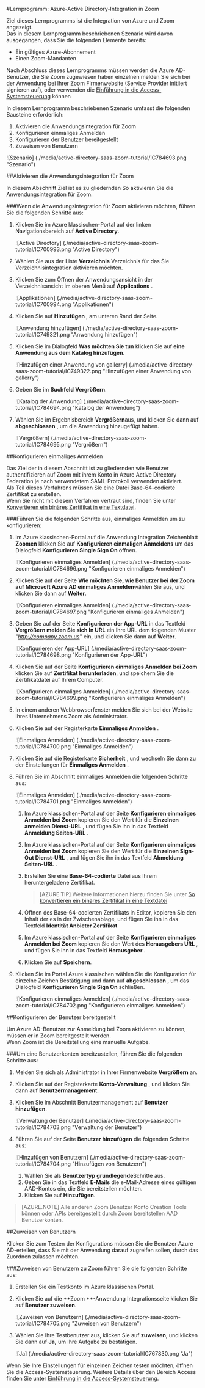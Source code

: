 <properties 
    pageTitle="Lernprogramm: Azure-Active Directory-Integration in Zoom | Microsoft Azure" 
    description="Informationen Sie zur Verwendung von Zoom mit Azure Active Directory einmaliges Anmelden, automatisierte Bereitstellung und mehr aktivieren!." 
    services="active-directory" 
    authors="jeevansd"  
    documentationCenter="na" 
    manager="femila"/>
<tags 
    ms.service="active-directory" 
    ms.devlang="na" 
    ms.topic="article" 
    ms.tgt_pltfrm="na" 
    ms.workload="identity" 
    ms.date="08/16/2016" 
    ms.author="jeedes" />

#<a name="tutorial-azure-active-directory-integration-with-zoom"></a>Lernprogramm: Azure-Active Directory-Integration in Zoom
  
Ziel dieses Lernprogramms ist die Integration von Azure und Zoom angezeigt.  
Das in diesem Lernprogramm beschriebenen Szenario wird davon ausgegangen, dass Sie die folgenden Elemente bereits:

-   Ein gültiges Azure-Abonnement
-   Einen Zoom-Mandanten
  
Nach Abschluss dieses Lernprogramms müssen werden die Azure AD-Benutzer, die Sie Zoom zugewiesen haben einzelnen melden Sie sich bei der Anwendung bei Ihrer Zoom Firmenwebsite (Service Provider initiiert signieren auf), oder verwenden die [Einführung in die Access-Systemsteuerung](active-directory-saas-access-panel-introduction.md) können
  
In diesem Lernprogramm beschriebenen Szenario umfasst die folgenden Bausteine erforderlich:

1.  Aktivieren die Anwendungsintegration für Zoom
2.  Konfigurieren einmaliges Anmelden
3.  Konfigurieren der Benutzer bereitgestellt
4.  Zuweisen von Benutzern

![Szenario] (./media/active-directory-saas-zoom-tutorial/IC784693.png "Szenario")

##<a name="enabling-the-application-integration-for-zoom"></a>Aktivieren die Anwendungsintegration für Zoom
  
In diesem Abschnitt Ziel ist es zu gliedernden So aktivieren Sie die Anwendungsintegration für Zoom.

###<a name="to-enable-the-application-integration-for-zoom-perform-the-following-steps"></a>Wenn die Anwendungsintegration für Zoom aktivieren möchten, führen Sie die folgenden Schritte aus:

1.  Klicken Sie im Azure klassischen-Portal auf der linken Navigationsbereich auf **Active Directory**.

    ![Active Directory] (./media/active-directory-saas-zoom-tutorial/IC700993.png "Active Directory")

2.  Wählen Sie aus der Liste **Verzeichnis** Verzeichnis für das Sie Verzeichnisintegration aktivieren möchten.

3.  Klicken Sie zum Öffnen der Anwendungsansicht in der Verzeichnisansicht im oberen Menü auf **Applications** .

    ![Applikationen] (./media/active-directory-saas-zoom-tutorial/IC700994.png "Applikationen")

4.  Klicken Sie auf **Hinzufügen** , am unteren Rand der Seite.

    ![Anwendung hinzufügen] (./media/active-directory-saas-zoom-tutorial/IC749321.png "Anwendung hinzufügen")

5.  Klicken Sie im Dialogfeld **Was möchten Sie tun** klicken Sie auf **eine Anwendung aus dem Katalog hinzufügen**.

    ![Hinzufügen einer Anwendung von gallerry] (./media/active-directory-saas-zoom-tutorial/IC749322.png "Hinzufügen einer Anwendung von gallerry")

6.  Geben Sie im **Suchfeld** **Vergrößern**.

    ![Katalog der Anwendung] (./media/active-directory-saas-zoom-tutorial/IC784694.png "Katalog der Anwendung")

7.  Wählen Sie im Ergebnisbereich **Vergrößern**aus, und klicken Sie dann auf **abgeschlossen** , um die Anwendung hinzugefügt haben.

    ![Vergrößern] (./media/active-directory-saas-zoom-tutorial/IC784695.png "Vergrößern")

##<a name="configuring-single-sign-on"></a>Konfigurieren einmaliges Anmelden
  
Das Ziel der in diesem Abschnitt ist zu gliedernden wie Benutzer authentifizieren auf Zoom mit ihrem Konto in Azure Active Directory Federation je nach verwendetem SAML-Protokoll verwenden aktiviert.  
Als Teil dieses Verfahrens müssen Sie eine Datei Base-64-codierte Zertifikat zu erstellen.  
Wenn Sie nicht mit diesem Verfahren vertraut sind, finden Sie unter [Konvertieren ein binäres Zertifikat in eine Textdatei](http://youtu.be/PlgrzUZ-Y1o).

###<a name="to-configure-single-sign-on-perform-the-following-steps"></a>Führen Sie die folgenden Schritte aus, einmaliges Anmelden um zu konfigurieren:

1.  Im Azure klassischen-Portal auf die Anwendung Integration Zeichenblatt **Zoomen** klicken Sie auf **Konfigurieren einmaligen Anmeldens** um das Dialogfeld **Konfigurieren Single Sign On** öffnen.

    ![Konfigurieren einmaliges Anmelden] (./media/active-directory-saas-zoom-tutorial/IC784696.png "Konfigurieren einmaliges Anmelden")

2.  Klicken Sie auf der Seite **Wie möchten Sie, wie Benutzer bei der Zoom auf** **Microsoft Azure AD einmaliges Anmelden**wählen Sie aus, und klicken Sie dann auf **Weiter**.

    ![Konfigurieren einmaliges Anmelden] (./media/active-directory-saas-zoom-tutorial/IC784697.png "Konfigurieren einmaliges Anmelden")

3.  Geben Sie auf der Seite **Konfigurieren der App-URL** in das Textfeld **Vergrößern melden Sie sich In URL** ein Ihre URL dem folgenden Muster "*http://company.zoom.us*" ein, und klicken Sie dann auf **Weiter**.

    ![Konfigurieren der App-URL] (./media/active-directory-saas-zoom-tutorial/IC784698.png "Konfigurieren der App-URL")

4.  Klicken Sie auf der Seite **Konfigurieren einmaliges Anmelden bei Zoom** klicken Sie auf **Zertifikat herunterladen**, und speichern Sie die Zertifikatdatei auf Ihrem Computer.

    ![Konfigurieren einmaliges Anmelden] (./media/active-directory-saas-zoom-tutorial/IC784699.png "Konfigurieren einmaliges Anmelden")

5.  In einem anderen Webbrowserfenster melden Sie sich bei der Website Ihres Unternehmens Zoom als Administrator.

6.  Klicken Sie auf der Registerkarte **Einmaliges Anmelden** .

    ![Einmaliges Anmelden] (./media/active-directory-saas-zoom-tutorial/IC784700.png "Einmaliges Anmelden")

7.  Klicken Sie auf die Registerkarte **Sicherheit** , und wechseln Sie dann zu der Einstellungen für **Einmaliges Anmelden** .

8.  Führen Sie im Abschnitt einmaliges Anmelden die folgenden Schritte aus:

    ![Einmaliges Anmelden] (./media/active-directory-saas-zoom-tutorial/IC784701.png "Einmaliges Anmelden")

    1.  Im Azure klassischen-Portal auf der Seite **Konfigurieren einmaliges Anmelden bei Zoom** kopieren Sie den Wert für die **Einzelnen anmelden Dienst-URL** , und fügen Sie ihn in das Textfeld **Anmeldung Seiten-URL** .
    2.  Im Azure klassischen-Portal auf der Seite **Konfigurieren einmaliges Anmelden bei Zoom** kopieren Sie den Wert für die **Einzelnen Sign-Out Dienst-URL** , und fügen Sie ihn in das Textfeld **Abmeldung Seiten-URL** .
    3.  Erstellen Sie eine **Base-64-codierte** Datei aus Ihrem heruntergeladene Zertifikat.  

        >[AZURE.TIP] Weitere Informationen hierzu finden Sie unter [So konvertieren ein binäres Zertifikat in eine Textdatei](http://youtu.be/PlgrzUZ-Y1o)

    4.  Öffnen des Base-64-codierten Zertifikats in Editor, kopieren Sie den Inhalt der es in der Zwischenablage, und fügen Sie ihn in das Textfeld **Identität Anbieter Zertifikat**
    5.  Im Azure klassischen-Portal auf der Seite **Konfigurieren einmaliges Anmelden bei Zoom** kopieren Sie den Wert des **Herausgebers URL** , und fügen Sie ihn in das Textfeld **Herausgeber** .
    6.  Klicken Sie auf **Speichern**.

9.  Klicken Sie im Portal Azure klassischen wählen Sie die Konfiguration für einzelne Zeichen Bestätigung und dann auf **abgeschlossen** , um das Dialogfeld **Konfigurieren Single Sign On** schließen.

    ![Konfigurieren einmaliges Anmelden] (./media/active-directory-saas-zoom-tutorial/IC784702.png "Konfigurieren einmaliges Anmelden")

##<a name="configuring-user-provisioning"></a>Konfigurieren der Benutzer bereitgestellt
  
Um Azure AD-Benutzer zur Anmeldung bei Zoom aktivieren zu können, müssen er in Zoom bereitgestellt werden.  
Wenn Zoom ist die Bereitstellung eine manuelle Aufgabe.

###<a name="to-provision-a-user-accounts-perform-the-following-steps"></a>Um eine Benutzerkonten bereitzustellen, führen Sie die folgenden Schritte aus:

1.  Melden Sie sich als Administrator in Ihrer Firmenwebsite **Vergrößern** an.

2.  Klicken Sie auf der Registerkarte **Konto-Verwaltung** , und klicken Sie dann auf **Benutzermanagement**.

3.  Klicken Sie im Abschnitt Benutzermanagement auf **Benutzer hinzufügen**.

    ![Verwaltung der Benutzer] (./media/active-directory-saas-zoom-tutorial/IC784703.png "Verwaltung der Benutzer")

4.  Führen Sie auf der Seite **Benutzer hinzufügen** die folgenden Schritte aus:

    ![Hinzufügen von Benutzern] (./media/active-directory-saas-zoom-tutorial/IC784704.png "Hinzufügen von Benutzern")

    1.  Wählen Sie als **Benutzertyp** **grundlegende**Schritte aus.
    2.  Geben Sie in das Textfeld **E-Mails** die e-Mail-Adresse eines gültigen AAD-Kontos ein, die Sie bereitstellen möchten.
    3.  Klicken Sie auf **Hinzufügen**.

>[AZURE.NOTE] Alle anderen Zoom Benutzer Konto Creation Tools können oder APIs bereitgestellt durch Zoom bereitstellen AAD Benutzerkonten.

##<a name="assigning-users"></a>Zuweisen von Benutzern
  
Klicken Sie zum Testen der Konfigurations müssen Sie die Benutzer Azure AD-erteilen, dass Sie mit der Anwendung darauf zugreifen sollen, durch das Zuordnen zulassen möchten.

###<a name="to-assign-users-to-zoom-perform-the-following-steps"></a>Zuweisen von Benutzern zu Zoom führen Sie die folgenden Schritte aus:

1.  Erstellen Sie ein Testkonto im Azure klassischen Portal.

2.  Klicken Sie auf die **Zoom **-Anwendung Integrationsseite klicken Sie auf **Benutzer zuweisen**.

    ![Zuweisen von Benutzern] (./media/active-directory-saas-zoom-tutorial/IC784705.png "Zuweisen von Benutzern")

3.  Wählen Sie Ihre Testbenutzer aus, klicken Sie auf **zuweisen**, und klicken Sie dann auf **Ja,** um Ihre Aufgabe zu bestätigen.

    ![Ja] (./media/active-directory-saas-zoom-tutorial/IC767830.png "Ja")
  
Wenn Sie Ihre Einstellungen für einzelnen Zeichen testen möchten, öffnen Sie die Access-Systemsteuerung. Weitere Details über den Bereich Access finden Sie unter [Einführung in die Access-Systemsteuerung](active-directory-saas-access-panel-introduction.md).